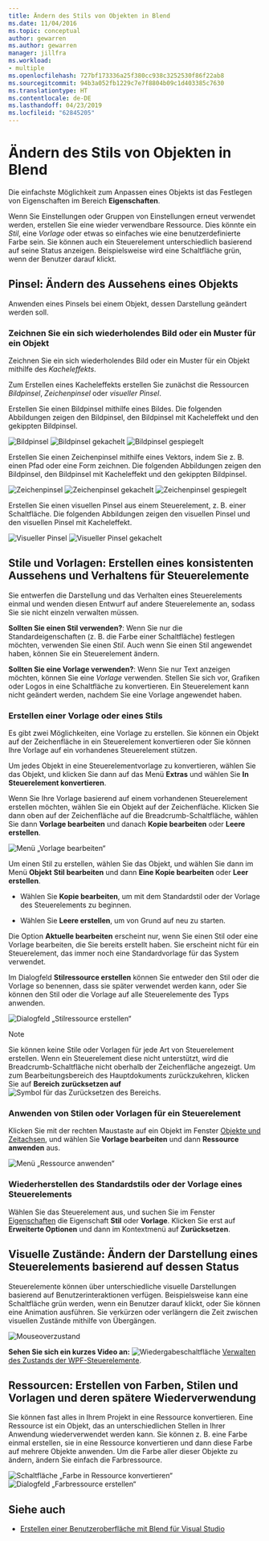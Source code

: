 ```yaml
---
title: Ändern des Stils von Objekten in Blend
ms.date: 11/04/2016
ms.topic: conceptual
author: gewarren
ms.author: gewarren
manager: jillfra
ms.workload:
- multiple
ms.openlocfilehash: 727bf173336a25f380cc938c3252530f86f22ab8
ms.sourcegitcommit: 94b3a052fb1229c7e7f8804b09c1d403385c7630
ms.translationtype: HT
ms.contentlocale: de-DE
ms.lasthandoff: 04/23/2019
ms.locfileid: "62845205"
---
```

# <a name="modify-the-style-of-objects-in-blend"></a>Ändern des Stils von Objekten in Blend

Die einfachste Möglichkeit zum Anpassen eines Objekts ist das Festlegen von Eigenschaften im Bereich **Eigenschaften**.

Wenn Sie Einstellungen oder Gruppen von Einstellungen erneut verwendet werden, erstellen Sie eine wieder verwendbare Ressource. Dies könnte ein *Stil*, eine *Vorlage* oder etwas so einfaches wie eine benutzerdefinierte Farbe sein. Sie können auch ein Steuerelement unterschiedlich basierend auf seine Status anzeigen. Beispielsweise wird eine Schaltfläche grün, wenn der Benutzer darauf klickt.

## <a name="brushes-modify-the-appearance-of-an-object"></a>Pinsel: Ändern des Aussehens eines Objekts

Anwenden eines Pinsels bei einem Objekt, dessen Darstellung geändert werden soll.

### <a name="paint-a-repeating-image-or-pattern-on-an-object"></a>Zeichnen Sie ein sich wiederholendes Bild oder ein Muster für ein Objekt

Zeichnen Sie ein sich wiederholendes Bild oder ein Muster für ein Objekt mithilfe des *Kacheleffekts*.

Zum Erstellen eines Kacheleffekts erstellen Sie zunächst die Ressourcen *Bildpinsel*, *Zeichenpinsel* oder *visueller Pinsel*.

Erstellen Sie einen Bildpinsel mithilfe eines Bildes. Die folgenden Abbildungen zeigen den Bildpinsel, den Bildpinsel mit Kacheleffekt und den gekippten Bildpinsel.

![Bildpinsel](../designers/media/81f84f56-906d-456b-8288-d77da1e01e31.png) ![Bildpinsel gekachelt](../designers/media/d3782ca8-64da-47a4-a095-c6cdd0fa47a2.png) ![Bildpinsel gespiegelt](../designers/media/38ae3691-f3f1-4a1e-82ca-c7fa164bf56e.png)

Erstellen Sie einen Zeichenpinsel mithilfe eines Vektors, indem Sie z. B. einen Pfad oder eine Form zeichnen. Die folgenden Abbildungen zeigen den Bildpinsel, den Bildpinsel mit Kacheleffekt und den gekippten Bildpinsel.

![Zeichenpinsel](../designers/media/197666ac-ef57-4c5c-9779-669e991a00a5.png) ![Zeichenpinsel gekachelt](../designers/media/ba09cda3-4cee-40ba-b3d4-edc032158bdc.png) ![Zeichenpinsel gespiegelt](../designers/media/15bf6021-620c-4490-9eae-086153d3f14f.png)

Erstellen Sie einen visuellen Pinsel aus einem Steuerelement, z. B. einer Schaltfläche. Die folgenden Abbildungen zeigen den visuellen Pinsel und den visuellen Pinsel mit Kacheleffekt.

![Visueller Pinsel](../designers/media/fb6c90e0-153c-48fe-b563-e601beac6227.png) ![Visueller Pinsel gekachelt](../designers/media/e261b99f-7d8f-4d91-bc84-19c7beccc255.png)

## <a name="styles-and-templates-create-a-consistent-look-and-feel-across-controls"></a>Stile und Vorlagen: Erstellen eines konsistenten Aussehens und Verhaltens für Steuerelemente

Sie entwerfen die Darstellung und das Verhalten eines Steuerelements einmal und wenden diesen Entwurf auf andere Steuerelemente an, sodass Sie sie nicht einzeln verwalten müssen.

**Sollten Sie einen Stil verwenden?**: Wenn Sie nur die Standardeigenschaften (z. B. die Farbe einer Schaltfläche) festlegen möchten, verwenden Sie einen *Stil*. Auch wenn Sie einen Stil angewendet haben, können Sie ein Steuerelement ändern.

**Sollten Sie eine Vorlage verwenden?**: Wenn Sie nur Text anzeigen möchten, können Sie eine *Vorlage* verwenden. Stellen Sie sich vor, Grafiken oder Logos in eine Schaltfläche zu konvertieren. Ein Steuerelement kann nicht geändert werden, nachdem Sie eine Vorlage angewendet haben.

### <a name="create-a-template-or-style"></a>Erstellen einer Vorlage oder eines Stils

Es gibt zwei Möglichkeiten, eine Vorlage zu erstellen. Sie können ein Objekt auf der Zeichenfläche in ein Steuerelement konvertieren oder Sie können Ihre Vorlage auf ein vorhandenes Steuerelement stützen.

Um jedes Objekt in eine Steuerelementvorlage zu konvertieren, wählen Sie das Objekt, und klicken Sie dann auf das Menü **Extras** und wählen Sie **In Steuerelement konvertieren**.

Wenn Sie Ihre Vorlage basierend auf einem vorhandenen Steuerelement erstellen möchten, wählen Sie ein Objekt auf der Zeichenfläche. Klicken Sie dann oben auf der Zeichenfläche auf die Breadcrumb-Schaltfläche, wählen Sie dann **Vorlage bearbeiten** und danach **Kopie bearbeiten** oder **Leere erstellen**.

![Menü „Vorlage bearbeiten“](../designers/media/5ebdb33f-aad2-4c10-a328-5e8b04c56a36.png)

Um einen Stil zu erstellen, wählen Sie das Objekt, und wählen Sie dann im Menü **Objekt** **Stil bearbeiten** und dann **Eine Kopie bearbeiten** oder **Leer erstellen**.

- Wählen Sie **Kopie bearbeiten**, um mit dem Standardstil oder der Vorlage des Steuerelements zu beginnen.

- Wählen Sie **Leere erstellen**, um von Grund auf neu zu starten.

Die Option **Aktuelle bearbeiten** erscheint nur, wenn Sie einen Stil oder eine Vorlage bearbeiten, die Sie bereits erstellt haben. Sie erscheint nicht für ein Steuerelement, das immer noch eine Standardvorlage für das System verwendet.

Im Dialogfeld **Stilressource erstellen** können Sie entweder den Stil oder die Vorlage so benennen, dass sie später verwendet werden kann, oder Sie können den Stil oder die Vorlage auf alle Steuerelemente des Typs anwenden.

![Dialogfeld „Stilressource erstellen“](../designers/media/4818ee6a-ce60-4b79-91c8-3b1871829eea.png)

> [!NOTE]
> Sie können keine Stile oder Vorlagen für jede Art von Steuerelement erstellen. Wenn ein Steuerelement diese nicht unterstützt, wird die Breadcrumb-Schaltfläche nicht oberhalb der Zeichenfläche angezeigt.
> Um zum Bearbeitungsbereich des Hauptdokuments zurückzukehren, klicken Sie auf **Bereich zurücksetzen auf** ![Symbol für das Zurücksetzen des Bereichs](../designers/media/55844eb3-ed98-4f20-aa66-a6f5b23eeb2b.png).

### <a name="apply-a-style-or-template-to-a-control"></a>Anwenden von Stilen oder Vorlagen für ein Steuerelement

Klicken Sie mit der rechten Maustaste auf ein Objekt im Fenster [Objekte und Zeitachsen](../designers/creating-a-ui-by-using-blend-for-visual-studio.md#objects-and-timeline-window), und wählen Sie **Vorlage bearbeiten** und dann **Ressource anwenden** aus.

![Menü „Ressource anwenden“](../designers/media/dc12debc-7711-47d9-84ce-10322a384397.png)

### <a name="restore-the-default-style-or-template-of-a-control"></a>Wiederherstellen des Standardstils oder der Vorlage eines Steuerelements

Wählen Sie das Steuerelement aus, und suchen Sie im Fenster [Eigenschaften](../designers/creating-a-ui-by-using-blend-for-visual-studio.md#properties-window) die Eigenschaft **Stil** oder **Vorlage**. Klicken Sie erst auf **Erweiterte Optionen** und dann im Kontextmenü auf **Zurücksetzen**.

## <a name="visual-states-change-the-appearance-of-a-control-based-on-its-state"></a>Visuelle Zustände: Ändern der Darstellung eines Steuerelements basierend auf dessen Status

Steuerelemente können über unterschiedliche visuelle Darstellungen basierend auf Benutzerinteraktionen verfügen. Beispielsweise kann eine Schaltfläche grün werden, wenn ein Benutzer darauf klickt, oder Sie können eine Animation ausführen. Sie verkürzen oder verlängern die Zeit zwischen visuellen Zustände mithilfe von Übergängen.

![Mouseoverzustand](../designers/media/a95c671a-5639-40b9-83db-1e6b214330d5.png)

**Sehen Sie sich ein kurzes Video an:** ![Wiedergabeschaltfläche](../designers/media/bldadminconsoleinitialconfigicon.PNG) [Verwalten des Zustands der WPF-Steuerelemente](https://www.youtube.com/watch?v=m0PlkF5i6uw).

## <a name="resources-create-colors-styles-and-templates-and-reuse-them-later"></a>Ressourcen: Erstellen von Farben, Stilen und Vorlagen und deren spätere Wiederverwendung

Sie können fast alles in Ihrem Projekt in eine Ressource konvertieren. Eine Ressource ist ein Objekt, das an unterschiedlichen Stellen in Ihrer Anwendung wiederverwendet werden kann. Sie können z. B. eine Farbe einmal erstellen, sie in eine Ressource konvertieren und dann diese Farbe auf mehrere Objekte anwenden. Um die Farbe aller dieser Objekte zu ändern, ändern Sie einfach die Farbressource.

![Schaltfläche „Farbe in Ressource konvertieren“](../designers/media/89203705-cf66-46e0-b153-52a23cd744f7.png) ![Dialogfeld „Farbressource erstellen“](../designers/media/6bff8b19-3cd5-41a0-bbf9-ff65532d5aae.png)

## <a name="see-also"></a>Siehe auch

- [Erstellen einer Benutzeroberfläche mit Blend für Visual Studio](../designers/creating-a-ui-by-using-blend-for-visual-studio.md)